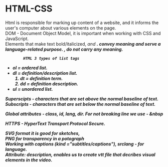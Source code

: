 # HTML-CSS
Html is responsible for marking up content of a website, and it informs the user's computer about various elements on the page. <br>
DOM - Document Object Model, it is important when working with CSS and JavaScript. <br>
Elements that make text bold/italicized, <em> and <strong>. convey meaning and serve a language-related purpose. 
<i>, <b> do not carry any meaning.
			
			HTML 3 types of list tags
- ol = ordered list.
- dl = definition/description list.
	1. dt = definition term.
	2. dd = definition description.
- ul = unordered list.

Superscipts - characters that are set above the normal baseline of text. <br>
Subscripts - characters that are set below the normal baseline of text.

Global attributes - class, id, lang, dir.
For not breaking line we use - &nbsp

HTTPS - HyperText Transport Protocol Secure.

SVG format it is good for sketches, <br> PNG for transparency in a potograph <br>
Working with captions (kind ="subtitles/captions"), srclang - for language. <br>
Attribute: description, enables us to create vtt file that decribes visual elements in the video. <br>
